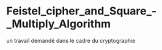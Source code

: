 # Feistel_cipher_and_Square_-_Multiply_Algorithm
un travail demandé dans le cadre du cryptographie 
